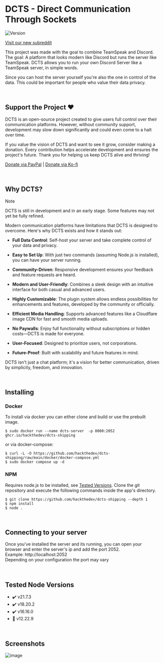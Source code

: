 # DCTS - Direct Communication Through Sockets
![Version](https://img.shields.io/static/v1?label=State&message=Early%20Access&color=orange) 
<!-- ![GitHub all releases](https://img.shields.io/github/downloads/hackthedev/dcts-shipping/total?color=success&label=Downloads) -->
[Visit our new subreddit](https://www.reddit.com/r/dcts/)

This project was made with the goal to combine TeamSpeak and Discord. The goal: A platform that looks modern like Discord but runs the server like TeamSpeak. DCTS allows you to run your own Discord Server like a TeamSpeak server, in simple words.

Since you can host the server yourself you're also the one in control of the data. This could be important for people who value their data privacy.

<br>

## Support the Project ❤️
DCTS is an open-source project created to give users full control over their communication platforms. However, without community support, development may slow down significantly and could even come to a halt over time.

If you value the vision of DCTS and want to see it grow, consider making a donation. Every contribution helps accelerate development and ensures the project's future. Thank you for helping us keep DCTS alive and thriving!

[Donate via PayPal](https://www.paypal.me/devilsstore) | [Donate via Ko-fi](https://ko-fi.com/shydevil)

<br>

## Why DCTS?

> [!NOTE]
> DCTS is still in development and in an early stage. Some features may not yet be fully refined.

Modern communication platforms have limitations that DCTS is designed to overcome. Here's why DCTS exists and how it stands out:

- **Full Data Control**: Self-host your server and take complete control of your data and privacy.

- **Easy to Set Up**: With just two commands (assuming Node.js is installed), you can have your server running.

- **Community-Driven**: Responsive development ensures your feedback and feature requests are heard.

- **Modern and User-Friendly**: Combines a sleek design with an intuitive interface for both casual and advanced users.

- **Highly Customizable**: The plugin system allows endless possibilities for enhancements and features, developed by the community or officially.

- **Efficient Media Handling**: Supports advanced features like a Cloudflare image CDN for fast and smooth media uploads.

- **No Paywalls**: Enjoy full functionality without subscriptions or hidden costs—DCTS is made for everyone.

- **User-Focused**: Designed to prioritize users, not corporations.

- **Future-Proof**: Built with scalability and future features in mind.

DCTS isn't just a chat platform; it's a vision for better communication, driven by simplicity, freedom, and innovation.

<br>

## Installing
### Docker
To install via docker you can either clone and build or use the prebuilt image.
```
$ sudo docker run --name dcts-server  -p 8080:2052 ghcr.io/hackthedev/dcts-shipping
```
or via docker-compose:
```
$ curl -L -O https://github.com/hackthedev/dcts-shipping/raw/main/docker/docker-compose.yml
$ sudo docker compose up -d
```


### NPM
Requires node.js to be installed, see [Tested Versions](https://github.com/hackthedev/dcts-shipping?tab=readme-ov-file#tested-node-versions). Clone the git repository and execute the following commands inside the app's directory.
```
$ git clone https://github.com/hackthedev/dcts-shipping --depth 1
$ npm install
$ node .
```

<br>

## Connecting to your server
Once you've installed the server and its running, you can open your browser and enter the server's ip and add the port 2052.<br>
Example: http://localhost:2052<br>
Depending on your configuration the port may vary

<br>

## Tested Node Versions
- ✔️ v21.7.3
- ✔️ v18.20.2
- ✔️ v16.16.0
- 🚫 v12.22.9

<br>

## Screenshots
![image](https://github.com/user-attachments/assets/68806ef4-c7ca-489e-8d3b-690f5e43d737)

 
